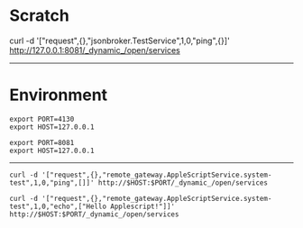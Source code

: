 

Scratch
=======



curl -d '["request",{},"jsonbroker.TestService",1,0,"ping",{}]' http://127.0.0.1:8081/_dynamic_/open/services



-------------------------------------------------------------------------------

Environment
===========


```
export PORT=4130
export HOST=127.0.0.1
```


```
export PORT=8081
export HOST=127.0.0.1
```

-------------------------------------------------------------------------------


```
curl -d '["request",{},"remote_gateway.AppleScriptService.system-test",1,0,"ping",[]]' http://$HOST:$PORT/_dynamic_/open/services
```


```
curl -d '["request",{},"remote_gateway.AppleScriptService.system-test",1,0,"echo",["Hello Applescript!"]]' http://$HOST:$PORT/_dynamic_/open/services
```
